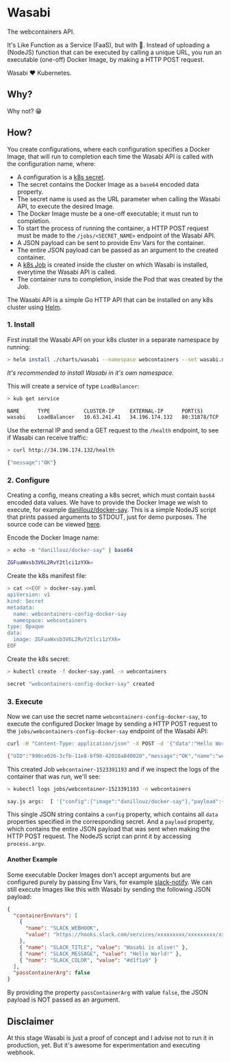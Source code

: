 # Wasabi

The webcontainers API.

It's Like Function as a Service (FaaS), but with 🐳. Instead of uploading a (NodeJS) function that
can be executed by calling a unique URL, you run an executable (one-off) Docker Image, by making a
HTTP POST request.

Wasabi ❤️ Kubernetes.

## Why?

Why not? 😁

## How?

You create configurations, where each configuration specifies a Docker Image, that will run to
completion each time the Wasabi API is called with the configuration name, where:

* A configuration is a [k8s secret](https://kubernetes.io/docs/concepts/configuration/secret/).
* The secret contains the Docker Image as a `base64` encoded data property.
* The secret name is used as the URL parameter when calling the Wasabi API, to execute the desired Image.
* The Docker Image muste be a one-off executable; it must run to completion.
* To start the process of running the container, a HTTP POST request must be made to the `/jobs/<SECRET_NAME>` endpoint of the Wasabi API.
* A JSON payload can be sent to provide Env Vars for the container.
* The entire JSON payload can be passed as an argument to the created container.
* A [k8s Job](https://kubernetes.io/docs/concepts/workloads/controllers/jobs-run-to-completion/) is created inside the cluster on which Wasabi is installed, everytime the Wasabi API is called.
* The container runs to completion, inside the Pod that was created by the Job.

The Wasabi API is a simple Go HTTP API that can be installed on any k8s cluster using [Helm](https://helm.sh/).

### 1. Install

First install the Wasabi API on your k8s cluster in a separate namespace by running:

```sh
> helm install ./charts/wasabi --namespace webcontainers --set wasabi.namespace=webcontainers --name wasabi
```

_It's recommended to install Wasabi in it's own namespace._

This will create a service of type `LoadBalancer`:

```sh
> kub get service

NAME      TYPE           CLUSTER-IP     EXTERNAL-IP      PORT(S)        AGE
wasabi    LoadBalancer   10.63.241.41   34.196.174.132   80:31878/TCP   18m
```

Use the external IP and send a GET request to the `/health` endpoint, to see if Wasabi can receive
traffic:

```sh
> curl http://34.196.174.132/health

{"message":"OK"}
```

### 2. Configure

Creating a config, means creating a k8s secret, which must contain `bas64` encoded data values. We
have to provide the Docker Image we wish to execute, for example [danillouz/docker-say](https://hub.docker.com/r/danillouz/docker-say/). This is a simple NodeJS script that prints passed
arguments to STDOUT, just for demo purposes. The source code can be viewed [here](https://github.com/danillouz/docker-say).

Encode the Docker Image name:

```sh
> echo -n "danillouz/docker-say" | base64

ZGFuaWxsb3V6L2RvY2tlci1zYXk=
```

Create the k8s manifest file:

```sh
> cat <<EOF > docker-say.yaml
apiVersion: v1
kind: Secret
metadata:
  name: webcontainers-config-docker-say
  namespace: webcontainers
type: Opaque
data:
  image: ZGFuaWxsb3V6L2RvY2tlci1zYXk=
EOF
```

Create the k8s secret:

```sh
> kubectl create -f docker-say.yaml -n webcontainers

secret "webcontainers-config-docker-say" created
```

### 3. Execute

Now we can use the secret name `webcontainers-config-docker-say`, to execute the configured Docker
Image by sending a HTTP POST request to the `jobs/webcontainers-config-docker-say` endpoint of the
Wasabi API:

```sh
curl -H "Content-Type: application/json" -X POST -d '{"data":"Hello World!"}' http://34.196.174.132/jobs/webcontainers-config-docker-say

{"UID":"990ce026-3cfb-11e8-bf98-42010a840020","message":"OK","name":"webcontainer-1523391193"}
```

This created Job `webcontainer-1523391193` and if we inspect the logs of the container that was run,
we'll see:

```sh
> kubectl logs jobs/webcontainer-1523391193 -n webcontainers

say.js args:  [ '{"config":{"image":"danillouz/docker-say"},"payload":{"data":"Hello World!"}}' ]
```

This single JSON string contains a `config` property, which contains all `data` properties specified
in the corresponding secret. And a `payload` property, which contains the entire JSON payload that
was sent when making the HTTP POST request. The NodeJS script can print it by accessing `process.argv`.

#### Another Example

Some executable Docker Images don't accept arguments but are configured purely by passing Env Vars,
for example [slack-notify](https://github.com/technosophos/slack-notify). We can still execute Images
like this with Wasabi by sending the following JSON payload:

```json
{
  "containerEnvVars": [
    {
      "name": "SLACK_WEBHOOK",
      "value": "https://hooks.slack.com/services/xxxxxxxxx/xxxxxxxxx/xxxxxxxxxxxxxxxxxxxxxxxx"
    },
    { "name": "SLACK_TITLE", "value": "Wasabi is alive!" },
    { "name": "SLACK_MESSAGE", "value": "Hello World!" },
    { "name": "SLACK_COLOR", "value": "#d1f1a9" }
  ],
  "passContainerArg": false
}
```

By providing the property `passContainerArg` with value `false`, the JSON payload is NOT passed as
an argument.

## Disclaimer

At this stage Wasabi is just a proof of concept and I advise not to run it in production, yet. But
it's awesome for experimentation and executing webhook.
